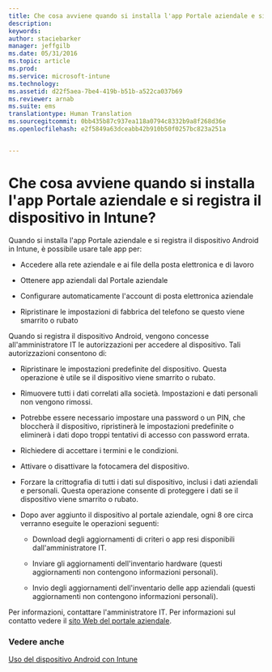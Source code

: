 ```yaml
---
title: Che cosa avviene quando si installa l'app Portale aziendale e si registra il dispositivo in Intune? | Microsoft Intune
description: 
keywords: 
author: staciebarker
manager: jeffgilb
ms.date: 05/31/2016
ms.topic: article
ms.prod: 
ms.service: microsoft-intune
ms.technology: 
ms.assetid: d22f5aea-7be4-419b-b51b-a522ca037b69
ms.reviewer: arnab
ms.suite: ems
translationtype: Human Translation
ms.sourcegitcommit: 0bb435b87c937ea118a0794c8332b9a8f268d36e
ms.openlocfilehash: e2f5849a63dceabb42b910b50f0257bc823a251a


---
```



# Che cosa avviene quando si installa l'app Portale aziendale e si registra il dispositivo in Intune?

Quando si installa l'app Portale aziendale e si registra il dispositivo Android in Intune, è possibile usare tale app per:

-   Accedere alla rete aziendale e ai file della posta elettronica e di lavoro

-   Ottenere app aziendali dal Portale aziendale

-   Configurare automaticamente l'account di posta elettronica aziendale

-   Ripristinare le impostazioni di fabbrica del telefono se questo viene smarrito o rubato

Quando si registra il dispositivo Android, vengono concesse all'amministratore IT le autorizzazioni per accedere al dispositivo. Tali autorizzazioni consentono di:

-   Ripristinare le impostazioni predefinite del dispositivo. Questa operazione è utile se il dispositivo viene smarrito o rubato.

-   Rimuovere tutti i dati correlati alla società. Impostazioni e dati personali non vengono rimossi.

-   Potrebbe essere necessario impostare una password o un PIN, che bloccherà il dispositivo, ripristinerà le impostazioni predefinite o eliminerà i dati dopo troppi tentativi di accesso con password errata.

-   Richiedere di accettare i termini e le condizioni.

-   Attivare o disattivare la fotocamera del dispositivo.

-   Forzare la crittografia di tutti i dati sul dispositivo, inclusi i dati aziendali e personali. Questa operazione consente di proteggere i dati se il dispositivo viene smarrito o rubato.

-   Dopo aver aggiunto il dispositivo al portale aziendale, ogni 8 ore circa verranno eseguite le operazioni seguenti:

    -   Download degli aggiornamenti di criteri o app resi disponibili dall'amministratore IT.

    -   Inviare gli aggiornamenti dell'inventario hardware (questi aggiornamenti non contengono informazioni personali).

    -   Invio degli aggiornamenti dell'inventario delle app aziendali (questi aggiornamenti non contengono informazioni personali).

Per informazioni, contattare l'amministratore IT. Per informazioni sul contatto vedere il [sito Web del portale aziendale](http://portal.manage.microsoft.com).

### Vedere anche
[Uso del dispositivo Android con Intune](using-your-android-device-with-intune.md)


<!--HONumber=Jun16_HO4-->



